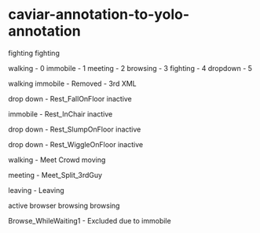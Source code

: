 # caviar-annotation-to-yolo-annotation
<grouplist>
<context evaluation="1.0">fighting</context>
<situation evaluation="1.0">fighting</situation>


walking - 0
immobile - 1
meeting - 2
browsing - 3
fighting - 4
dropdown - 5

<context evaluation="1.0">walking</context>
<context evaluation="1.0">immobile</context> - Removed - 3rd XML

<context evaluation="1.0">drop down</context> - Rest_FallOnFloor
<situation evaluation="1.0">inactive</situation>

<context evaluation="1.0">immobile</context> - Rest_InChair
<situation evaluation="1.0">inactive</situation>

<context evaluation="1.0">drop down</context> - Rest_SlumpOnFloor
<situation evaluation="1.0">inactive</situation>

<context evaluation="1.0">drop down</context> - Rest_WiggleOnFloor
<situation evaluation="1.0">inactive</situation>



<context evaluation="1.0">walking</context> - Meet Crowd
<situation evaluation="1.0">moving</situation>

<context evaluation="1.0">meeting</context> - Meet_Split_3rdGuy


<context evaluation="1.0">leaving</context> - Leaving







<movement evaluation="1.0">active</movement>
<role evaluation="1.0">browser</role>
<context evaluation="1.0">browsing</context>
<situation evaluation="1.0">browsing</situation>

Browse_WhileWaiting1 - Excluded due to immobile